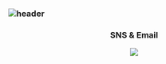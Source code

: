 ### ![header](https://capsule-render.vercel.app/api?type=waving&color=timeGradient&text=JeongHyeon's%20IOS%20GitHub%20&animation=twinkling&fontSize=35&fontAlignY=30&fontAlign=50&height=250)

<h3 align="center">SNS & Email</h3>
<p align="center">
<img src="https://img.shields.io/badge/velog-20C997?style=for-the-badge&logo=velog&logoColor=white">
 

<!--
**KIMJEONGHYEON1016/KIMJEONGHYEON1016** is a ✨ _special_ ✨ repository because its `README.md` (this file) appears on your GitHub profile.

Here are some ideas to get you started:

![header](https://capsule-render.vercel.app/api?type=waving&color=timeGradient&text=JeongHyeon's%20IOS%20GitHub%20&animation=twinkling&fontSize=35&fontAlignY=30&fontAlign=50&height=250)

<h3 align="center">SNS & Email</h3>
<p align="center">
<img src="https://img.shields.io/badge/velog-20C997?style=for-the-badge&logo=velog&logoColor=white">
 
